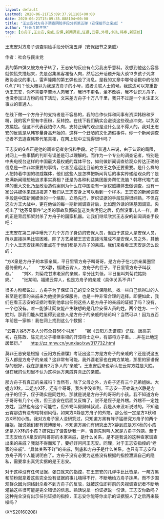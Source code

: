 ```yaml
---
layout: default
Lastmod: 2020-06-21T15:09:37.911165+00:00
date: 2020-06-21T15:09:35.888104+00:00
title: "王志安对方舟子调查阴险手段分析第五弹（安保细节之亲戚）"
author: "社会与民主党"
tags: [方舟子,王志安,亲戚,安保,新闻调查,证据,云霄,外甥,小孩,韩寒,新语丝]
---
```


王志安对方舟子调查阴险手段分析第五弹（安保细节之亲戚）

作者：社会与民主党

我的第四弹又被方舟子转了，王志安的反应有点另我出乎意料。没想到他这么容易就惊慌失措起来，先是召集黑客准备人肉，然后岔开话题开始大谈13岁孩子列席政协会议的事儿，雷声隆隆的第五弹也没了消息。是我的文章中哪句话戳中的他的G点了吗？他大概以为我是方舟子的小号，或者关联人士的号。我这边可以郑重告诉王志安，你不需要辛苦地人肉我了。我行不更名，坐不改姓，我不认识方舟子，也没参加过方粉的线下活动，文采差方舟子十万八千里，我只不过是一个关注正义事业的普通人。

在线下做一个方舟子的支持者是不容易的，我的合作伙伴和同事有资深韩粉和罗粉，我的客户里有中医粉，反转控。在线下我们确实会避谈这些观点冲突，以免双方尴尬。但这不代表我怕你人肉，支持正确的观点是没什么见不得人的。我对王志安的反感是从韩寒量身高开始的，这样一个丑陋的文化造假事件，你一个新闻调查记者不去追查韩寒代笔真相，在网上玩中立玩得很Hi吗？

王志安的G点正是他的调查记者身份和手段。对于普通人来说，由于认识的局限，对网上一些事情的判断有误差是可以理解的。而作为一个专业的调查记者，特别是中央电视台这样的中国最大最权威的媒体平台，如何做新闻调查给观众传达正确的信息是一件非常重要的事情，它甚至远远比目前的方王之争还要重要。是什么样的人把持着中国的权威媒体，他们这些人是怎样把新闻背后的事实传递给观众的？是充满新闻理想地追求事实真相？还是为各种利益集团服务帮忙洗脑？韩寒代笔门这样的重大文化乃至政治造假案例为什么在中国没有一家权威媒体去做调查，没有一家公共媒体来跟进报道？我们从王志安身上可以看到一个样本。王志安的新闻调查手段是中国新闻媒体的一个缩影，立场先行，罗织证据的手段玩得很娴熟，不但在这次方王大战中，更在他做的每一期新闻调查背后，比如题外话的转基因调查。央视出了“达芬奇事件”之类的事故及郭振玺这类贪污犯之后，仍然没事儿人一样，靠的正是背后那架封杀了方舟子的国家机器。让我们继续欣赏王志安的新闻调查手段吧：

王志安在第三弹中曝光了几个方舟子身边的安保人员，但由于这些人是安保人员，所以直接抹黑比较困难，除了方艺泉被王志安直接污蔑成不是安保人员之外，其他几个人王志安抹黑的重点在于他们都是方舟子的亲戚。我们来看看王志安是怎么说的：

“方X泉是方舟子的本家亲属，平日里管方舟子叫哥哥。是方舟子在北京亲属圈里最倚重的人。”　　“方X静，福建云霄人，方舟子的侄子，平日里管方舟子叫叔叔。”　　“刘X，刘菊花甘肃老家的亲属，辈分比刘低，平日里叫刘菊花姑奶奶。”　　“张某明，福建云霄人，也是方舟子的亲戚（具体关系不详）”

很多方粉都说过，方舟子为了保证自己的安全及安保隐私，找一些自己信得过的人甚至是老家的亲戚来为他提供安保服务，也是一种非常合理的选择。即便如此，我们在看王志安的证据时看到他拿出任何这些人是方舟子的亲戚的证据了吗？没有，一个也没有。唯一能够让网友能产生联想的是几位安保人员的姓，两个姓方、一个姓刘。那我们能从姓里得到这些人是方舟子的亲戚的结论吗？当然可以！因为五百年前是一家嘛！我在网上找到这么个数据：

“云霄方姓5万多人分布全县56个村居”　　“据《云阳方氏谱牒》记载，唐高宗初，在陈政、陈元光父子相继率领的开漳将士之中，有部将方子重。…并在此地定居繁衍。”　　http://zz.mnw.cn/yunxiao/xw/317732.html

莫非王志安是根据《云阳方氏谱牒》考证出这二方是方舟子的亲戚的？还是说这五万人都是方舟子的亲戚？这非常有可能，我外婆老家也在南方某地，那里的家谱保存的很好，我在那里有2万多人的“亲戚”。王志安后来也承认在云霄方姓是大姓。但在我的认知里不认为这种远方亲戚算真正的亲戚。

那方舟子有真正的亲戚吗？当然有，除了父母之外，方舟子还有三个兄弟姐妹。大姐方X秋，二姐方X环，还有个哥哥，我名字没查到。王志安一开始说方X静是方舟子的侄子，侄子确实是同姓的，那就是说是方舟子的哥哥的小孩。我不知道方舟子哥哥有几个小孩，但王志安在后面又反悔了，说不是侄子是外甥。外甥不一定姓方姓，当然也有这个可能性，但外甥叫舅舅喊叔叔，我是从来没听说过的。不知道云霄那边有没有啥特别风俗。如果方X静是方舟子的外甥，那么他一定是方X秋和方X环的小孩。我对方舟子家人没研究过，只知道方黑有阵子猛研究方舟子的两个姐姐，据说她们都有微博账号，不知道方黑们有研究出方X静到底是方X秋的小孩还是方X环的小孩？研究出了请告诉我一声，否则先别叫人家是方舟子外甥。至于王志安给方X泉安的叫哥哥的本家亲戚，是什么关系，是不是我说的这种查家谱查出来的亲戚？我就不得而知了，要好好问问王志安。同理，对于王志安指控的“老家的亲戚”、“具体关系不详”的亲戚，到底和方舟子是什么关系，也只有王志安和方舟子两个人能说明白了。方舟子没有必要为这些没有根据的指控泄漏自己的隐私，需要拿出真凭实据的是王志安。

对于这种没有任何证据，张口就来的指控，在王志安的几弹中比比皆是。一帮方黑和前粉就拿着这些完全没有证据的事儿嗨得不行，不断地给方舟子抹黑。而不少围观群众因为网络封杀看不到方舟子的反驳，就被这位即将前的央视调查记者不断地灌输这些很可能是完全错误的信息。熟话说拿一份证据说一份话，王志安你敢吗？这种完全没有出示任何证据的指控，王志安你能等你出示的证据服人了之后再来鼓噪吗？

(XYS20160208)

